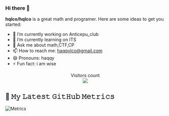 ### Hi there 👋
**hqlco/hqlco** is a great math and programer.
Here are some ideas to get you started:

- 🔭 I’m currently working on Anticepu_club
- 🌱 I’m currently learning on ITS
- 💬 Ask me about math,CTF,CP
- 📫 How to reach me: haqqylco@gmail.com
- 😄 Pronouns: haqqy
- ⚡ Fun fact: i am wise

<p align="center"> 
  Visitors count<br>
  <img src="https://profile-counter.glitch.me/hqlco/count.svg" />
</p>


## 🔔 𝙼𝚢 𝙻𝚊𝚝𝚎𝚜𝚝 𝙶𝚒𝚝𝙷𝚞𝚋 𝙼𝚎𝚝𝚛𝚒𝚌𝚜
![Metrics](https://metrics.lecoq.io/hqlco?template=classic&base.header=0&gists=1&lines=1&config.timezone=America%2FToronto)

